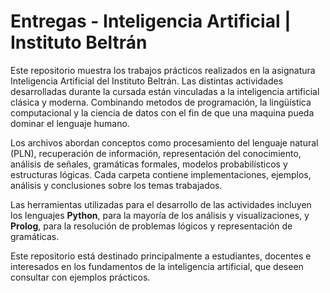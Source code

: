 # Entregas - Inteligencia Artificial | Instituto Beltrán

Este repositorio muestra los trabajos prácticos realizados en la asignatura Inteligencia Artificial del Instituto Beltrán. Las distintas actividades desarrolladas durante la cursada están vinculadas a la inteligencia artificial clásica y moderna. Combinando metodos de programación, la lingüística computacional y la ciencia de datos con el fin de que una maquina pueda dominar el lenguaje humano.

Los archivos abordan conceptos como procesamiento del lenguaje natural (PLN), recuperación de información, representación del conocimiento, análisis de señales, gramáticas formales, modelos probabilísticos y estructuras lógicas. Cada carpeta contiene implementaciones, ejemplos, análisis y conclusiones sobre los temas trabajados.

Las herramientas utilizadas para el desarrollo de las actividades incluyen los lenguajes **Python**, para la mayoría de los análisis y visualizaciones, y **Prolog**, para la resolución de problemas lógicos y representación de gramáticas.

Este repositorio está destinado principalmente a estudiantes, docentes e interesados en los fundamentos de la inteligencia artificial, que deseen consultar con ejemplos prácticos.

